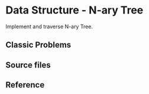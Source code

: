 # Data Structure - N-ary Tree

Implement and traverse N-ary Tree.

## Classic Problems

## Source files

## Reference
